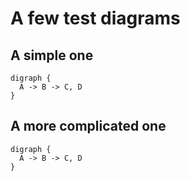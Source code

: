 # A few test diagrams

## A simple one

``` graphviz
digraph {
  A -> B -> C, D
}
```

## A more complicated one

``` graphviz
digraph {
  A -> B -> C, D
}
```
